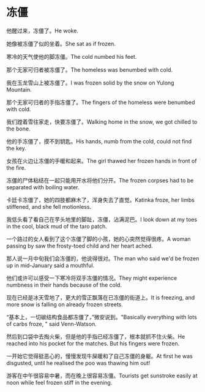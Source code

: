 # 冻僵

<p><span class="chinese">他醒过来，冻僵了。</span><span class="english">He woke.</span></p>

<p><span class="chinese">她像被冻僵了似的坐着。</span><span class="english">She sat as if frozen.</span></p>

<p><span class="chinese">寒冷的天气使他的脚冻僵。</span><span class="english">The cold numbed his feet.</span></p>

<p><span class="chinese">那个无家可归者被冻僵了。</span><span class="english">The homeless was benumbed with cold.</span></p>

<p><span class="chinese">我在玉龙雪山上被冻僵了。</span><span class="english">I was frozen solid by the snow on Yulong Mountain.</span></p>

<p><span class="chinese">那个无家可归者的手指冻僵了。</span><span class="english">The fingers of the homeless were benumbed with cold.</span></p>

<p><span class="chinese">我们蹚着雪往家走，快要冻僵了。</span><span class="english">Walking home in the snow, we got chilled to the bone.</span></p>

<p><span class="chinese">他的手冻僵了，摸不到钥匙。</span><span class="english">His hands, numb from the cold, could not find the key.</span></p>

<p><span class="chinese">女孩在火边让冻僵的手暖和起来。</span><span class="english">The girl  thawed her frozen hands in front of the fire.</span></p>

<p><span class="chinese">冻僵的尸体粘结在一起只能用开水将他们分开。</span><span class="english">The frozen corpses had to be separated with boiling water.</span></p>

<p><span class="chinese">卡廷卡冻僵了，她的四肢都麻木了，浑身失去了直觉。</span><span class="english">Katinka froze, her limbs stiffened, and she fell motionless.</span></p>

<p><span class="chinese">我低头看了看自己在芋头地里的脚趾，冻僵，沾满泥巴。</span><span class="english">I look down at my toes in the cool, black mud of the taro patch.</span></p>

<p><span class="chinese">一个路过的女人看到了这个冻僵了脚的小孩，她的心突然觉得很疼。</span><span class="english">A woman passing by saw the frosty-toed child and her heart ached.</span></p>

<p><span class="chinese">那人说一月中旬我们会冻僵的，他说得很对。</span><span class="english">The man who said we'd be frozen up in mid-January said a mouthful.</span></p>

<p><span class="chinese">他们或许可以感受一下寒冷将双手冻僵的情况。</span><span class="english">They might experience numbness in their hands because of the cold.</span></p>

<p><span class="chinese">现在已经是冰天雪地了，更大的雪正飘落在已冻僵的街道上。</span><span class="english">It is freezing, and more snow is falling on already frozen streets.</span></p>

<p><span class="chinese">“基本上，一切碳结构食品都冻僵了，”微安说到。</span><span class="english">"Basically everything with lots of carbs froze, " said Venn-Watson.</span></p>

<p><span class="chinese">然后到口袋中去掏火柴，但是他的手指已经冻僵了，根本就抓不住火柴。</span><span class="english">He reached into his pocket for the matches. But his fingers were frozen.</span></p>

<p><span class="chinese">一开始它觉得挺恶心的，慢慢发现牛屎暖和了自己冻僵的身躯。</span><span class="english">At first he was disgusted, until he realised the poo was thawing him out!</span></p>

<p><span class="chinese">游客在中午很容易中暑，而在晚上很容易冻僵。</span><span class="english">Tourists get sunstroke easily at noon while feel frozen stiff in the evening.</span></p>

